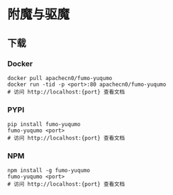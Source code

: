 # 附魔与驱魔

## 下载

### Docker

```
docker pull apachecn0/fumo-yuqumo
docker run -tid -p <port>:80 apachecn0/fumo-yuqumo
# 访问 http://localhost:{port} 查看文档
```

### PYPI

```
pip install fumo-yuqumo
fumo-yuqumo <port>
# 访问 http://localhost:{port} 查看文档
```

### NPM

```
npm install -g fumo-yuqumo
fumo-yuqumo <port>
# 访问 http://localhost:{port} 查看文档
```